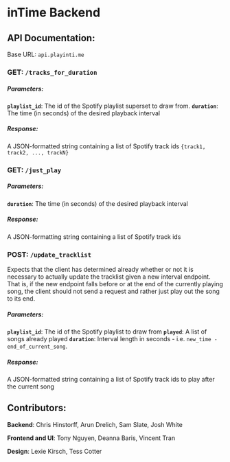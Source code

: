 # inTime Backend

## API Documentation:

Base URL: `api.playinti.me`

### GET: `/tracks_for_duration`
##### Parameters:
  **`playlist_id`**: The id of the Spotify playlist superset to draw from.
  **`duration`**: The time (in seconds) of the desired playback interval
##### Response:
  A JSON-formatted string containing a list of Spotify track ids `{track1, track2, ..., trackN}`

### GET: `/just_play`
##### Parameters:
  **`duration`**: The time (in seconds) of the desired playback interval
##### Response:
  A JSON-formatting string containing a list of Spotify track ids

### POST: `/update_tracklist`
Expects that the client has determined already whether or not it is necessary to actually update the tracklist given a new interval endpoint. That is, if the new endpoint falls before or at the end of the currently playing song, the client should not send a request and rather just play out the song to its end.
##### Parameters:
  **`playlist_id`**: The id of the Spotify playlist to draw from
  **`played`**: A list of songs already played
  **`duration`**: Interval length in seconds - i.e. `new_time - end_of_current_song`.
##### Response:
  A JSON-formatted string containing a list of Spotify track ids to play after the current song

## Contributors:

**Backend**: Chris Hinstorff, Arun Drelich, Sam Slate, Josh White

**Frontend and UI**: Tony Nguyen, Deanna Baris, Vincent Tran

**Design**: Lexie Kirsch, Tess Cotter

